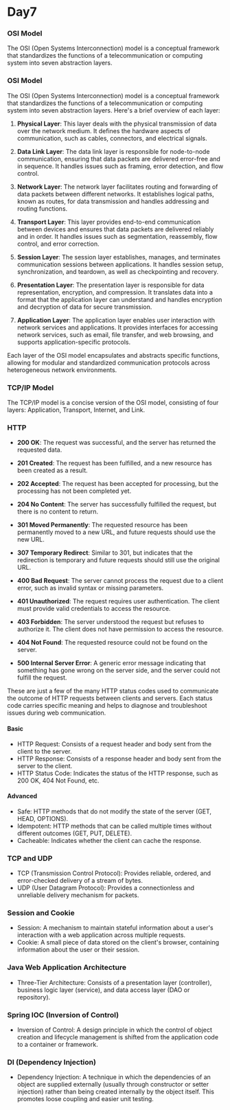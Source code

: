 # Day7
### OSI Model

The OSI (Open Systems Interconnection) model is a conceptual framework that standardizes the functions of a telecommunication or computing system into seven abstraction layers.

### OSI Model

The OSI (Open Systems Interconnection) model is a conceptual framework that standardizes the functions of a telecommunication or computing system into seven abstraction layers. Here's a brief overview of each layer:

1. **Physical Layer**: This layer deals with the physical transmission of data over the network medium. It defines the hardware aspects of communication, such as cables, connectors, and electrical signals.

2. **Data Link Layer**: The data link layer is responsible for node-to-node communication, ensuring that data packets are delivered error-free and in sequence. It handles issues such as framing, error detection, and flow control.

3. **Network Layer**: The network layer facilitates routing and forwarding of data packets between different networks. It establishes logical paths, known as routes, for data transmission and handles addressing and routing functions.

4. **Transport Layer**: This layer provides end-to-end communication between devices and ensures that data packets are delivered reliably and in order. It handles issues such as segmentation, reassembly, flow control, and error correction.

5. **Session Layer**: The session layer establishes, manages, and terminates communication sessions between applications. It handles session setup, synchronization, and teardown, as well as checkpointing and recovery.

6. **Presentation Layer**: The presentation layer is responsible for data representation, encryption, and compression. It translates data into a format that the application layer can understand and handles encryption and decryption of data for secure transmission.

7. **Application Layer**: The application layer enables user interaction with network services and applications. It provides interfaces for accessing network services, such as email, file transfer, and web browsing, and supports application-specific protocols.

Each layer of the OSI model encapsulates and abstracts specific functions, allowing for modular and standardized communication protocols across heterogeneous network environments.


### TCP/IP Model

The TCP/IP model is a concise version of the OSI model, consisting of four layers: Application, Transport, Internet, and Link.

### HTTP

- **200 OK**: The request was successful, and the server has returned the requested data.

- **201 Created**: The request has been fulfilled, and a new resource has been created as a result.

- **202 Accepted**: The request has been accepted for processing, but the processing has not been completed yet.

- **204 No Content**: The server has successfully fulfilled the request, but there is no content to return.

- **301 Moved Permanently**: The requested resource has been permanently moved to a new URL, and future requests should use the new URL.

- **307 Temporary Redirect**: Similar to 301, but indicates that the redirection is temporary and future requests should still use the original URL.

- **400 Bad Request**: The server cannot process the request due to a client error, such as invalid syntax or missing parameters.

- **401 Unauthorized**: The request requires user authentication. The client must provide valid credentials to access the resource.

- **403 Forbidden**: The server understood the request but refuses to authorize it. The client does not have permission to access the resource.

- **404 Not Found**: The requested resource could not be found on the server.

- **500 Internal Server Error**: A generic error message indicating that something has gone wrong on the server side, and the server could not fulfill the request.

These are just a few of the many HTTP status codes used to communicate the outcome of HTTP requests between clients and servers. Each status code carries specific meaning and helps to diagnose and troubleshoot issues during web communication.
#### Basic
- HTTP Request: Consists of a request header and body sent from the client to the server.
- HTTP Response: Consists of a response header and body sent from the server to the client.
- HTTP Status Code: Indicates the status of the HTTP response, such as 200 OK, 404 Not Found, etc.

#### Advanced
- Safe: HTTP methods that do not modify the state of the server (GET, HEAD, OPTIONS).
- Idempotent: HTTP methods that can be called multiple times without different outcomes (GET, PUT, DELETE).
- Cacheable: Indicates whether the client can cache the response.

### TCP and UDP

- TCP (Transmission Control Protocol): Provides reliable, ordered, and error-checked delivery of a stream of bytes.
- UDP (User Datagram Protocol): Provides a connectionless and unreliable delivery mechanism for packets.

### Session and Cookie

- Session: A mechanism to maintain stateful information about a user's interaction with a web application across multiple requests.
- Cookie: A small piece of data stored on the client's browser, containing information about the user or their session.

### Java Web Application Architecture

- Three-Tier Architecture: Consists of a presentation layer (controller), business logic layer (service), and data access layer (DAO or repository).

### Spring IOC (Inversion of Control)

- Inversion of Control: A design principle in which the control of object creation and lifecycle management is shifted from the application code to a container or framework.

### DI (Dependency Injection)

- Dependency Injection: A technique in which the dependencies of an object are supplied externally (usually through constructor or setter injection) rather than being created internally by the object itself. This promotes loose coupling and easier unit testing.





      
    


